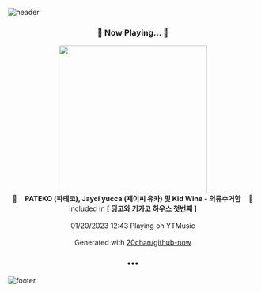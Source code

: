 ![header](https://capsule-render.vercel.app/api?type=wave&height=170&section=header&text=Hi.%20I'm%20SHIFT&fontColor=090707&fontAlignX=45&fontAlignY=65&fontSize=100)

<h3 align="center">🎵 Now Playing... 🎵</h3>
<p align="center">
  <a href="https://music.youtube.com/watch?v=W6RvzhJ4dU8">
    <img width="300" src="https://lh3.googleusercontent.com/Tq1JGAyuBsPwi1Jbn_SmGyVETA99Ozmz1B_Jt0zUScjv6KKnYZ-mkZmmpgluvl-ElrqcvLLCPp2JYtg">
  </a>
  <br>
  🎵&nbsp&nbsp&nbsp <b>PATEKO (파테코), Jayci yucca (제이씨 유카) 및 Kid Wine - 의류수거함</b> &nbsp&nbsp&nbsp🎵
  <br>
  included in <b>[ 딩고와 키카코 하우스 첫번째 ]</b>
  
  <br />
  <br />
  01/20/2023 12:43 Playing on YTMusic
  <br />
  <br />
  Generated with <a href="https://github.com/20chan/github-now">20chan/github-now</a>
</p>

<h3 align="center">•••</h3>

![footer](https://capsule-render.vercel.app/api?type=wave&height=150&section=footer)
